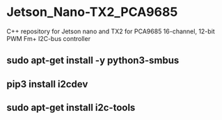 # Jetson_Nano-TX2_PCA9685
C++ repository for Jetson nano and TX2 for PCA9685 16-channel, 12-bit PWM Fm+ I2C-bus controller
## sudo apt-get install -y python3-smbus
## pip3 install i2cdev
## sudo apt-get install i2c-tools
